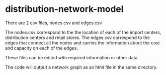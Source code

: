 # distribution-network-model
There are 2 csv files, nodes.csv and edges.csv 

The nodes.csv correspond to the the location of each of the import centers, distribution centers and retail stores. 
The edges.csv correspond to the edges that connect all the nodes and carries the information about the cost and capacity on each of the edges.

These files can be edited with required information or other data.

The code will output a network graph as an html file in the same directory.
